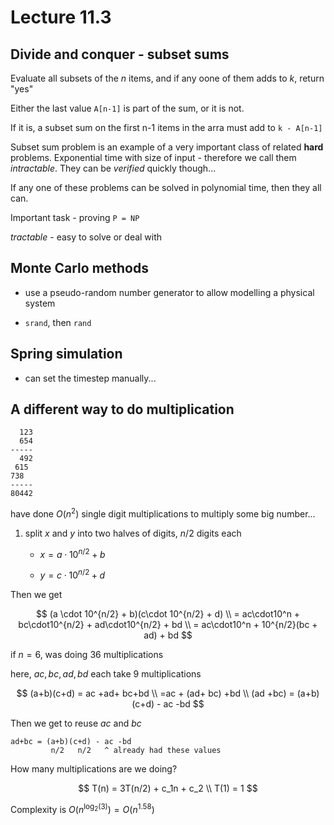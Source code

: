 # Lecture 11.3

## Divide and conquer - subset sums

Evaluate all subsets of the $n$ items, and if any oone of them adds to $k$, return "yes"

Either the last value `A[n-1]` is part of the sum, or it is not.

If it is, a subset sum on the first n-1 items in the arra must add to `k - A[n-1]`

Subset sum problem is an example of a very important class of related **hard** problems. Exponential time with size of input - therefore we call them *intractable*. They can be *verified* quickly though...

If any one of these problems can be solved in polynomial time, then they all can.

Important task - proving `P = NP`

*tractable* - easy to solve or deal with

## Monte Carlo methods

- use a pseudo-random number generator to allow modelling a physical system

- `srand`, then `rand`

## Spring simulation

- can set the timestep manually...

## A different way to do multiplication

```
  123
  654
-----
  492
 615
738
-----
80442
```

have done $O(n^2)$ single digit multiplications to multiply some big number...

1. split $x$ and $y$ into two halves of digits, $n/2$ digits each

   - $x = a \cdot 10^{n/2} + b$

   - $y = c \cdot 10^{n/2} + d$

Then we get

$$
(a \cdot 10^{n/2} + b)(c\cdot 10^{n/2} + d) \\
= ac\cdot10^n + bc\cdot10^{n/2} + ad\cdot10^{n/2} + bd \\
= ac\cdot10^n + 10^{n/2}(bc + ad) + bd
$$

if $n=6$, was doing 36 multiplications

here, $ac, bc, ad, bd$ each take 9 multiplications

$$
(a+b)(c+d) = ac +ad+ bc+bd \\
 =ac + (ad+ bc) +bd \\
 (ad +bc) = (a+b)(c+d) - ac -bd
$$

Then we get to reuse $ac$ and $bc$

```
ad+bc = (a+b)(c+d) - ac -bd
         n/2   n/2   ^ already had these values
```

How many multiplications are we doing?

$$
T(n) = 3T(n/2) + c_1n + c_2 \\
T(1) = 1
$$

Complexity is $O(n^{\log_2(3)}) = O(n^{1.58})$






